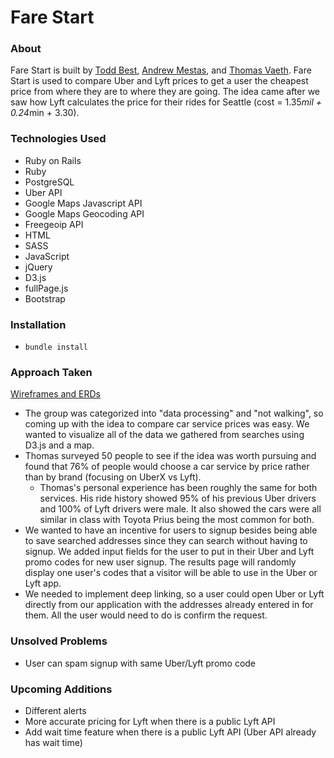 # Fare Start
### About
Fare Start is built by [Todd Best](https://github.com/toddbest2004), [Andrew Mestas](https://github.com/andrew-mestas), and [Thomas Vaeth](https://github.com/thomasvaeth). Fare Start is used to compare Uber and Lyft prices to get a user the cheapest price from where they are to where they are going. The idea came after we saw how Lyft calculates the price for their rides for Seattle (cost = 1.35*mil + 0.24*min + 3.30).

### Technologies Used
* Ruby on Rails
* Ruby
* PostgreSQL
* Uber API
* Google Maps Javascript API
* Google Maps Geocoding API
* Freegeoip API
* HTML
* SASS
* JavaScript
* jQuery
* D3.js
* fullPage.js
* Bootstrap

### Installation
* ````bundle install````

### Approach Taken
[Wireframes and ERDs](https://github.com/thomasvaeth/ga-rails/tree/master/screenshots)
* The group was categorized into "data processing" and "not walking", so coming up with the idea to compare car service prices was easy. We wanted to visualize all of the data we gathered from searches using D3.js and a map.
* Thomas surveyed 50 people to see if the idea was worth pursuing and found that 76% of people would choose a car service by price rather than by brand (focusing on UberX vs Lyft).
  - Thomas's personal experience has been roughly the same for both services. His ride history showed 95% of his previous Uber drivers and 100% of Lyft drivers were male. It also showed the cars were all similar in class with Toyota Prius being the most common for both.
* We wanted to have an incentive for users to signup besides being able to save searched addresses since they can search without having to signup. We added input fields for the user to put in their Uber and Lyft promo codes for new user signup. The results page will randomly display one user's codes that a visitor will be able to use in the Uber or Lyft app.
* We needed to implement deep linking, so a user could open Uber or Lyft directly from our application with the addresses already entered in for them. All the user would need to do is confirm the request.


### Unsolved Problems
* User can spam signup with same Uber/Lyft promo code

### Upcoming Additions
* Different alerts
* More accurate pricing for Lyft when there is a public Lyft API
* Add wait time feature when there is a public Lyft API (Uber API already has wait time)